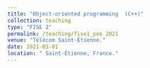 ```yaml
---
title: "Object-oriented programming  (C++)"
collection: teaching
type: "FISE 2"
permalink: /teaching/fise1_poo_2021
venue: "Télécom Saint-Étienne."
date: 2021-03-01
location: " Saint-Étienne, France."
---
```


